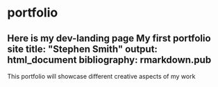 # portfolio
Here is my dev-landing page
My first **portfolio** site
title: "Stephen Smith"
output: html_document
bibliography: rmarkdown.pub
---

This portfolio will showcase different creative aspects of my work

